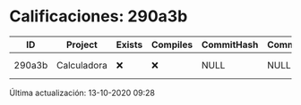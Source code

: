 # Calificaciones: 290a3b
|ID|Project|Exists|Compiles|CommitHash|CommitDate|CheckDate|Comments|
|-|-|-|-|-|-|-|-|
|290a3b|Calculadora|❌|❌|NULL|NULL|NULL|No tienes ningún archivo en miguelg655/PracticasComputacionI/Calculadora|

Última actualización: 13-10-2020 09:28